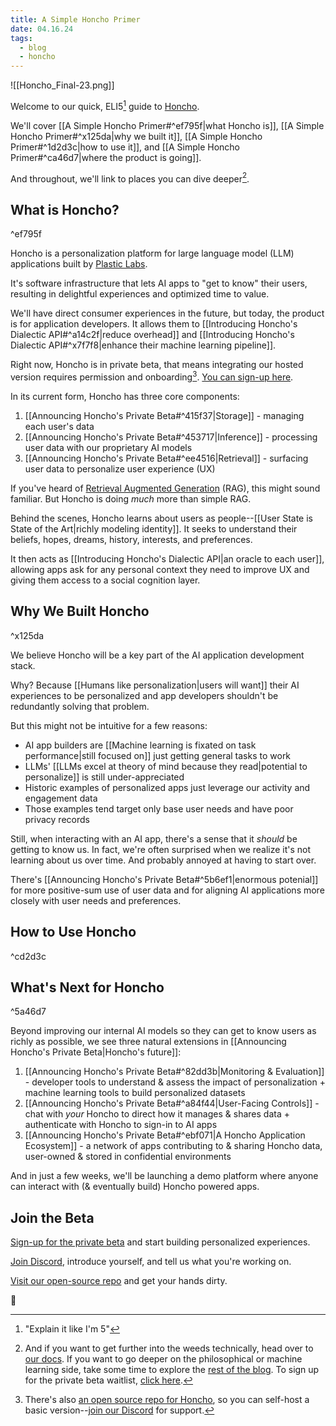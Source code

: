```yaml
---
title: A Simple Honcho Primer
date: 04.16.24
tags:
  - blog
  - honcho
---
```

![[Honcho_Final-23.png]]

Welcome to our quick, ELI5[^1] guide to [Honcho](https://honcho.dev).

We'll cover [[A Simple Honcho Primer#^ef795f|what Honcho is]], [[A Simple Honcho Primer#^x125da|why we built it]], [[A Simple Honcho Primer#^1d2d3c|how to use it]], and [[A Simple Honcho Primer#^ca46d7|where the product is going]].

And throughout, we'll link to places you can dive deeper[^2].

## What is Honcho?
^ef795f

Honcho is a personalization platform for large language model (LLM) applications built by [Plastic Labs](https://plasticlabs.ai).  

It's software infrastructure that lets AI apps to "get to know" their users, resulting in delightful experiences and optimized time to value.

We'll have direct consumer experiences in the future, but today, the product is for application developers. It allows them to [[Introducing Honcho's Dialectic API#^a14c2f|reduce overhead]] and [[Introducing Honcho's Dialectic API#^x7f7f8|enhance their machine learning pipeline]].

Right now, Honcho is in private beta, that means integrating our hosted version requires permission and onboarding[^3]. [You can sign-up here](https://plasticlabs.typeform.com/honchobeta).

In its current form, Honcho has three core components:

1. [[Announcing Honcho's Private Beta#^415f37|Storage]] - managing each user's data
2. [[Announcing Honcho's Private Beta#^453717|Inference]] - processing user data with our proprietary AI models
3. [[Announcing Honcho's Private Beta#^ee4516|Retrieval]] - surfacing user data to personalize user experience (UX)

If you've heard of [Retrieval Augmented Generation](https://en.wikipedia.org/wiki/Prompt_engineering#Retrieval-augmented_generation) (RAG), this might sound familiar. But Honcho is doing *much* more than simple RAG.

Behind the scenes, Honcho learns about users as people--[[User State is State of the Art|richly modeling identity]]. It seeks to understand their beliefs, hopes, dreams, history, interests, and preferences. 

It then acts as [[Introducing Honcho's Dialectic API|an oracle to each user]], allowing apps ask for any personal context they need to improve UX and giving them access to a social cognition layer.

## Why We Built Honcho
^x125da

We believe Honcho will be a key part of the AI application development stack.

Why? Because [[Humans like personalization|users will want]] their AI experiences to be personalized and app developers shouldn't be redundantly solving that problem.

But this might not be intuitive for a few reasons:

- AI app builders are [[Machine learning is fixated on task performance|still focused on]] just getting general tasks to work
- LLMs' [[LLMs excel at theory of mind because they read|potential to personalize]] is still under-appreciated  
- Historic examples of personalized apps just leverage our activity and engagement data
- Those examples tend target only base user needs and have poor privacy records

Still, when interacting with an AI app, there's a sense that it *should* be getting to know us. In fact, we're often surprised when we realize it's not learning about us over time. And probably annoyed at having to start over.

There's [[Announcing Honcho's Private Beta#^5b6ef1|enormous potenial]] for more positive-sum use of user data and for aligning AI applications more closely with user needs and preferences.

## How to Use Honcho
^cd2d3c


## What's Next for Honcho
^5a46d7

Beyond improving our internal AI models so they can get to know users as richly as possible, we see three natural extensions in [[Announcing Honcho's Private Beta|Honcho's future]]:

1. [[Announcing Honcho's Private Beta#^82dd3b|Monitoring & Evaluation]] - developer tools to understand & assess the impact of personalization + machine learning tools to build personalized datasets
2. [[Announcing Honcho's Private Beta#^a84f44|User-Facing Controls]] - chat with *your* Honcho to direct how it manages & shares data + authenticate with Honcho to sign-in to AI apps
3. [[Announcing Honcho's Private Beta#^ebf071|A Honcho Application Ecosystem]] - a network of apps contributing to & sharing Honcho data, user-owned & stored in confidential environments  

And in just a few weeks, we'll be launching a demo platform where anyone can interact with (& eventually build) Honcho powered apps.

## Join the Beta

[Sign-up for the private beta](https://plasticlabs.typeform.com/honchobeta) and start building personalized experiences.

[Join Discord](https://discord.gg/plasticlabs), introduce yourself, and tell us what you're working on.

[Visit our open-source repo](https://github.com/plastic-labs/honcho) and get your hands dirty.

🫡

[^1]: "Explain it like I'm 5"

[^2]: And if you want to get further into the weeds technically, head over to [our docs](https://docs.honcho.dev). If you want to go deeper on the philosophical or machine learning side, take some time to explore the [rest of the blog](https://blog.plasticlabs.ai). To sign up for the private beta waitlist, [click here]().

[^3]: There's also [an open source repo for Honcho](https://github.com/plastic-labs/honcho), so you can self-host a basic version--[join our Discord](https://discord.gg/plasticlabs) for support.